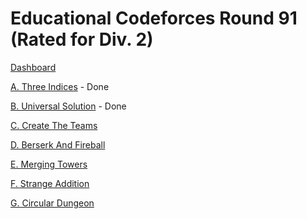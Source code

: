 # Educational Codeforces Round 91 (Rated for Div. 2)

[Dashboard](https://codeforces.com/contest/1380)

[A. Three Indices](https://codeforces.com/contest/1380/problem/A) - Done

[B. Universal Solution](https://codeforces.com/contest/1380/problem/B) - Done

[C. Create The Teams](https://codeforces.com/contest/1380/problem/C)

[D. Berserk And Fireball](https://codeforces.com/contest/1380/problem/D)

[E. Merging Towers](https://codeforces.com/contest/1380/problem/E)

[F. Strange Addition](https://codeforces.com/contest/1380/problem/F)

[G. Circular Dungeon](https://codeforces.com/contest/1380/problem/G)
